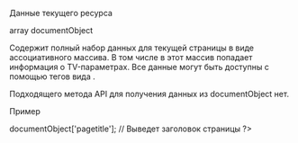 Данные текущего ресурса

array documentObject

Содержит полный набор данных для текущей страницы в виде ассоциативного массива. В том числе в этот массив попадает информация о TV-параметрах. Все данные могут быть доступны с помощью тегов вида .

Подходящего метода API для получения данных из documentObject нет.

Пример

<?php  echo $modx->documentObject['pagetitle'];  // Выведет заголовок страницы  ?>